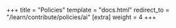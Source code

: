 +++
title = "Policies"
template = "docs.html"
redirect_to = "/learn/contribute/policies/ai"
[extra]
weight = 4
+++
